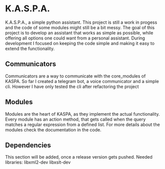# K.A.S.P.A.
K.A.S.P.A., a simple python assistant.
This project is still a work in progess and
the code of some modules might still be a bit messy.
The goal of this project is to develop an assistant that works as
simple as possible, while offering all options one could want from a
personal assistant. During development I focused on keeping the code
simple and making it easy to extend the functionality.

## Communicators
Communicators are a way to communicate with the core_modules of KASPA.
So far I created a telegram bot, a voice communicator and a simple cli.
However I have only tested the cli after refactoring the project
 
## Modules
Modules are the heart of KASPA, as they implement the actual functionality.
Every module has an action method, that gets called when the
query matches a regular expression from a defined list.
For more details about the modules check the documentation in the code.

## Dependencies
This section will be added, once a release version gets pushed.
Needed libraries: libxml2-dev libxslt-dev
